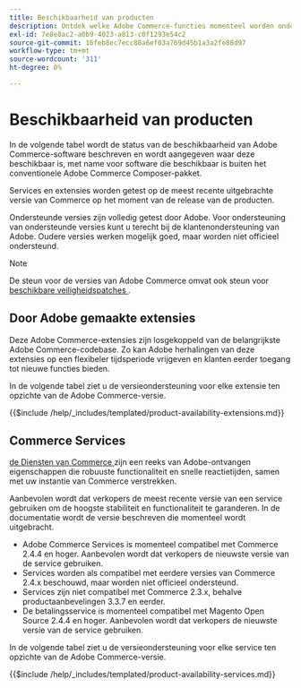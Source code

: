 ```yaml
---
title: Beschikbaarheid van producten
description: Ontdek welke Adobe Commerce-functies momenteel worden ondersteund en controleer of deze compatibel zijn met specifieke Adobe Commerce-releases.
exl-id: 7e8e8ac2-a0b9-4023-a813-c0f1293e54c2
source-git-commit: 16feb8ec7ecc88a6ef03a769d45b1a3a2fe88d97
workflow-type: tm+mt
source-wordcount: '311'
ht-degree: 0%

---
```


# Beschikbaarheid van producten

In de volgende tabel wordt de status van de beschikbaarheid van Adobe Commerce-software beschreven en wordt aangegeven waar deze beschikbaar is, met name voor software die beschikbaar is buiten het conventionele Adobe Commerce Composer-pakket.

Services en extensies worden getest op de meest recente uitgebrachte versie van Commerce op het moment van de release van de producten.

Ondersteunde versies zijn volledig getest door Adobe. Voor ondersteuning van ondersteunde versies kunt u terecht bij de klantenondersteuning van Adobe. Oudere versies werken mogelijk goed, maar worden niet officieel ondersteund.

>[!NOTE]
>
>De steun voor de versies van Adobe Commerce omvat ook steun voor [ beschikbare veiligheidspatches ](versions.md).

## Door Adobe gemaakte extensies

Deze Adobe Commerce-extensies zijn losgekoppeld van de belangrijkste Adobe Commerce-codebase. Zo kan Adobe herhalingen van deze extensies op een flexibeler tijdsperiode vrijgeven en klanten eerder toegang tot nieuwe functies bieden.

In de volgende tabel ziet u de versieondersteuning voor elke extensie ten opzichte van de Adobe Commerce-versie.

{{$include /help/_includes/templated/product-availability-extensions.md}}

## Commerce Services

[ de Diensten van Commerce ](https://experienceleague.adobe.com/docs/commerce/user-guides/home.html?lang=nl-NL) zijn een reeks van Adobe-ontvangen eigenschappen die robuuste functionaliteit en snelle reactietijden, samen met uw instantie van Commerce verstrekken.

Aanbevolen wordt dat verkopers de meest recente versie van een service gebruiken om de hoogste stabiliteit en functionaliteit te garanderen. In de documentatie wordt de versie beschreven die momenteel wordt uitgebracht.

* Adobe Commerce Services is momenteel compatibel met Commerce 2.4.4 en hoger. Aanbevolen wordt dat verkopers de nieuwste versie van de service gebruiken.
* Services worden als compatibel met eerdere versies van Commerce 2.4.x beschouwd, maar worden niet officieel ondersteund.
* Services zijn niet compatibel met Commerce 2.3.x, behalve productaanbevelingen 3.3.7 en eerder.
* De betalingsservice is momenteel compatibel met Magento Open Source 2.4.4 en hoger. Aanbevolen wordt dat verkopers de nieuwste versie van de service gebruiken.

In de volgende tabel ziet u de versieondersteuning voor elke service ten opzichte van de Adobe Commerce-versie.

{{$include /help/_includes/templated/product-availability-services.md}}
